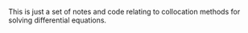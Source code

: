 This is just a set of notes and code relating to collocation methods for solving differential equations.